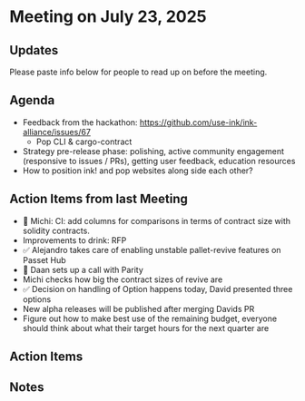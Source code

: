 # Meeting on July 23, 2025

## Updates
Please paste info below for people to read up on before the meeting.

## Agenda
- Feedback from the hackathon: https://github.com/use-ink/ink-alliance/issues/67
  - Pop CLI & cargo-contract
- Strategy pre-release phase: polishing, active community engagement (responsive to issues / PRs), getting user feedback, education resources
- How to position ink! and pop websites along side each other?

## Action Items from last Meeting
- 👷 Michi: CI: add columns for comparisons in terms of contract size with solidity contracts.
- Improvements to drink: RFP
- ✅ Alejandro takes care of enabling unstable pallet-revive features on Passet Hub
- 👷 Daan sets up a call with Parity
- Michi checks how big the contract sizes of revive are
- ✅ Decision on handling of Option happens today, David presented three options
- New alpha releases will be published after merging Davids PR
- Figure out how to make best use of the remaining budget, everyone should think about what their target hours for the next quarter are

## Action Items

## Notes
